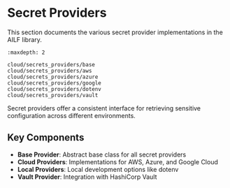 # Secret Providers

This section documents the various secret provider implementations in the AILF library.

```{toctree}
:maxdepth: 2

cloud/secrets_providers/base
cloud/secrets_providers/aws
cloud/secrets_providers/azure
cloud/secrets_providers/google
cloud/secrets_providers/dotenv
cloud/secrets_providers/vault
```

Secret providers offer a consistent interface for retrieving sensitive configuration across different environments.

## Key Components

- **Base Provider**: Abstract base class for all secret providers
- **Cloud Providers**: Implementations for AWS, Azure, and Google Cloud
- **Local Providers**: Local development options like dotenv
- **Vault Provider**: Integration with HashiCorp Vault
